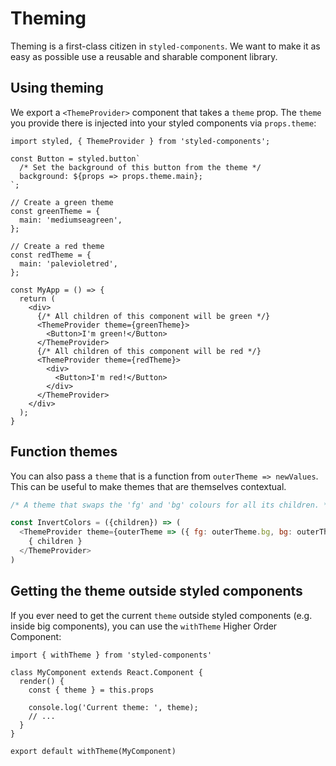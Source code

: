 # Theming

Theming is a first-class citizen in `styled-components`. We want to make it as easy as possible use a reusable and sharable component library.

## Using theming

We export a `<ThemeProvider>` component that takes a `theme` prop. The `theme` you provide there is injected into your styled components via `props.theme`:

```JSX
import styled, { ThemeProvider } from 'styled-components';

const Button = styled.button`
  /* Set the background of this button from the theme */
  background: ${props => props.theme.main};
`;

// Create a green theme
const greenTheme = {
  main: 'mediumseagreen',
};

// Create a red theme
const redTheme = {
  main: 'palevioletred',
};

const MyApp = () => {
  return (
    <div>
      {/* All children of this component will be green */}
      <ThemeProvider theme={greenTheme}>
        <Button>I'm green!</Button>
      </ThemeProvider>
      {/* All children of this component will be red */}
      <ThemeProvider theme={redTheme}>
        <div>
          <Button>I'm red!</Button>
        </div>
      </ThemeProvider>
    </div>
  );
}
```

## Function themes

You can also pass a `theme` that is a function from `outerTheme => newValues`. This can be useful to make themes that are themselves contextual.

```js
/* A theme that swaps the 'fg' and 'bg' colours for all its children. */

const InvertColors = ({children}) => (
  <ThemeProvider theme={outerTheme => ({ fg: outerTheme.bg, bg: outerTheme.fg })}>
    { children }
  </ThemeProvider>
)
```

## Getting the theme outside styled components

If you ever need to get the current `theme` outside styled components (e.g. inside big components), you can use the `withTheme` Higher Order Component:

```JS
import { withTheme } from 'styled-components'

class MyComponent extends React.Component {
  render() {
    const { theme } = this.props

    console.log('Current theme: ', theme);
    // ...
  }
}

export default withTheme(MyComponent)
```
